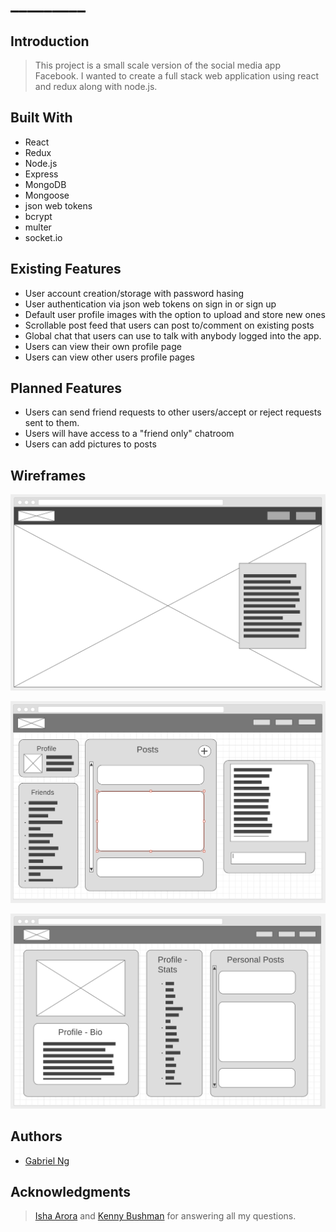 # _________

## Introduction

> This project is a small scale version of the social media app Facebook. I wanted to create a full stack web application using react and redux along with node.js.

## Built With

* React
* Redux
* Node.js
* Express
* MongoDB
* Mongoose
* json web tokens
* bcrypt
* multer
* socket.io

## Existing Features

* User account creation/storage with password hasing
* User authentication via json web tokens on sign in or sign up
* Default user profile images with the option to upload and store new ones
* Scrollable post feed that users can post to/comment on existing posts
* Global chat that users can use to talk with anybody logged into the app.
* Users can view their own profile page
* Users can view other users profile pages

## Planned Features

* Users can send friend requests to other users/accept or reject requests sent to them.
* Users will have access to a "friend only" chatroom
* Users can add pictures to posts

## Wireframes

![alt text](/wireframes/landing.png)

![alt text](/wireframes/homepage.png)

![alt text](/wireframes/profile.png)

## Authors

* [Gabriel Ng](https://github.com/gabe-ng)

## Acknowledgments

> [Isha Arora](https://github.com/ishaarora01) and [Kenny Bushman](https://github.com/kbbushman) for answering all my questions.
